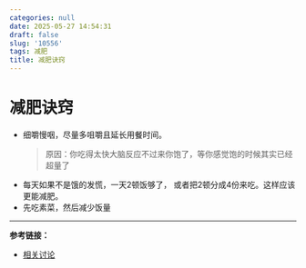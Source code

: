 ```yaml
---
categories: null
date: 2025-05-27 14:54:31
draft: false
slug: '10556'
tags: 减肥
title: 减肥诀窍
---
```


# 减肥诀窍
- 细嚼慢咽，尽量多咀嚼且延长用餐时间。
  >  原因：你吃得太快大脑反应不过来你饱了，等你感觉饱的时候其实已经超量了
- 每天如果不是饿的发慌，一天2顿饭够了，
或者把2顿分成4份来吃。这样应该更能减肥。
- 先吃素菜，然后减少饭量

---

**参考链接：**
- [相关讨论](https://linux.do/t/topic/681849)
